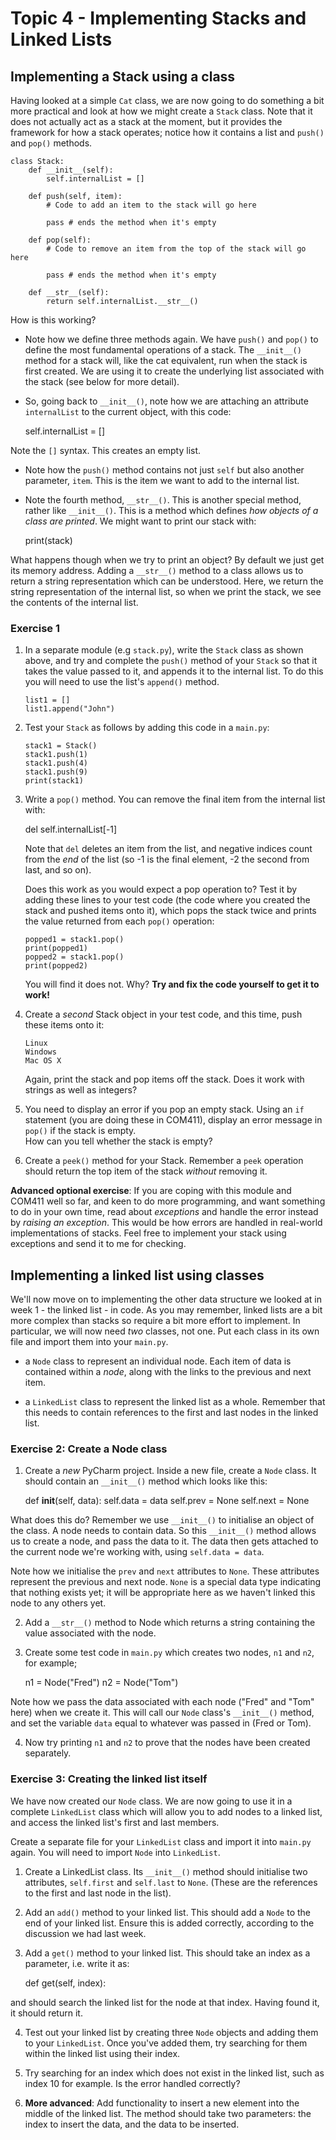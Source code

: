 Topic 4 - Implementing Stacks and Linked Lists
==============================================

Implementing a Stack using a class
----------------------------------

Having looked at a simple `Cat` class, we are now going to do something a bit more practical and look at how we might create a `Stack` class. Note that it does not actually act as a stack at the moment, but it provides the framework for how a stack operates; notice how it contains a list and `push()` and `pop()` methods.

    class Stack:
        def __init__(self):
            self.internalList = []
    
        def push(self, item):
            # Code to add an item to the stack will go here
    
            pass # ends the method when it's empty
    
        def pop(self):
            # Code to remove an item from the top of the stack will go here 
    
            pass # ends the method when it's empty
    
        def __str__(self):
            return self.internalList.__str__()
    

How is this working?

*   Note how we define three methods again. We have `push()` and `pop()` to define the most fundamental operations of a stack. The `__init__()` method for a stack will, like the cat equivalent, run when the stack is first created. We are using it to create the underlying list associated with the stack (see below for more detail).
    
*   So, going back to `__init__()`, note how we are attaching an attribute `internalList` to the current object, with this code:
    

    self.internalList = []
    

Note the `[]` syntax. This creates an empty list.

*   Note how the `push()` method contains not just `self` but also another parameter, `item`. This is the item we want to add to the internal list.
    
*   Note the fourth method, `__str__()`. This is another special method, rather like `__init__()`. This is a method which defines _how objects of a class are printed_. We might want to print our stack with:
    

    print(stack)
    

What happens though when we try to print an object? By default we just get its memory address. Adding a `__str__()` method to a class allows us to return a string representation which can be understood. Here, we return the string representation of the internal list, so when we print the stack, we see the contents of the internal list.

### Exercise 1

1.  In a separate module (e.g `stack.py`), write the `Stack` class as shown above, and try and complete the `push()` method of your `Stack` so that it takes the value passed to it, and appends it to the internal list. To do this you will need to use the list's `append()` method.
    
        list1 = []
        list1.append("John")
        
    
2.  Test your `Stack` as follows by adding this code in a `main.py`:
    
        stack1 = Stack()
        stack1.push(1)
        stack1.push(4)
        stack1.push(9)
        print(stack1)
        
    
3.  Write a `pop()` method. You can remove the final item from the internal list with:
    
    del self.internalList\[-1\]
    
    Note that `del` deletes an item from the list, and negative indices count from the _end_ of the list (so -1 is the final element, -2 the second from last, and so on).  
      
    Does this work as you would expect a pop operation to? Test it by adding these lines to your test code (the code where you created the stack and pushed items onto it), which pops the stack twice and prints the value returned from each `pop()` operation:
    
        popped1 = stack1.pop()
        print(popped1)
        popped2 = stack1.pop()
        print(popped2)
        
    
    You will find it does not. Why? **Try and fix the code yourself to get it to work!**
4.  Create a _second_ Stack object in your test code, and this time, push these items onto it:
    
        Linux
        Windows
        Mac OS X
        
    
    Again, print the stack and pop items off the stack. Does it work with strings as well as integers?
5.  You need to display an error if you pop an empty stack. Using an `if` statement (you are doing these in COM411), display an error message in `pop()` if the stack is empty.  
    How can you tell whether the stack is empty?
6.  Create a `peek()` method for your Stack. Remember a `peek` operation should return the top item of the stack _without_ removing it.

**Advanced optional exercise**: If you are coping with this module and COM411 well so far, and keen to do more programming, and want something to do in your own time, read about _exceptions_ and handle the error instead by _raising an exception_. This would be how errors are handled in real-world implementations of stacks. Feel free to implement your stack using exceptions and send it to me for checking.

Implementing a linked list using classes
----------------------------------------

We'll now move on to implementing the other data structure we looked at in week 1 - the linked list - in code. As you may remember, linked lists are a bit more complex than stacks so require a bit more effort to implement. In particular, we will now need _two_ classes, not one. Put each class in its own file and import them into your `main.py`.

*   a `Node` class to represent an individual node. Each item of data is contained within a _node_, along with the links to the previous and next item.
    
*   a `LinkedList` class to represent the linked list as a whole. Remember that this needs to contain references to the first and last nodes in the linked list.
    

### Exercise 2: Create a Node class

1.  Create a _new_ PyCharm project. Inside a new file, create a `Node` class. It should contain an `__init__()` method which looks like this:

    def __init__(self, data):
       self.data = data
       self.prev = None
       self.next = None
    

What does this do? Remember we use `__init__()` to initialise an object of the class. A node needs to contain data. So this `__init__()` method allows us to create a node, and pass the data to it. The data then gets attached to the current node we're working with, using `self.data = data`.

Note how we initialise the `prev` and `next` attributes to `None`. These attributes represent the previous and next node. `None` is a special data type indicating that nothing exists yet; it will be appropriate here as we haven't linked this node to any others yet.

2.  Add a `__str__()` method to Node which returns a string containing the value associated with the node.
    
3.  Create some test code in `main.py` which creates two nodes, `n1` and `n2`, for example;
    

    n1 = Node("Fred")
    n2 = Node("Tom")
    

Note how we pass the data associated with each node ("Fred" and "Tom" here) when we create it. This will call our `Node` class's `__init__()` method, and set the variable `data` equal to whatever was passed in (Fred or Tom).

4.  Now try printing `n1` and `n2` to prove that the nodes have been created separately.
    

### Exercise 3: Creating the linked list itself

We have now created our `Node` class. We are now going to use it in a complete `LinkedList` class which will allow you to add nodes to a linked list, and access the linked list's first and last members.

Create a separate file for your `LinkedList` class and import it into `main.py` again. You will need to import `Node` into `LinkedList`.

1.  Create a LinkedList class. Its `__init__()` method should initialise two attributes, `self.first` and `self.last` to `None`. (These are the references to the first and last node in the list).
    
2.  Add an `add()` method to your linked list. This should add a `Node` to the end of your linked list. Ensure this is added correctly, according to the discussion we had last week.
3.  Add a `get()` method to your linked list. This should take an index as a parameter, i.e. write it as:

    def get(self, index):
    

and should search the linked list for the node at that index. Having found it, it should return it.

4.  Test out your linked list by creating three `Node` objects and adding them to your `LinkedList`. Once you've added them, try searching for them within the linked list using their index.
    
5.  Try searching for an index which does not exist in the linked list, such as index 10 for example. Is the error handled correctly?
    
6.  **More advanced**: Add functionality to insert a new element into the middle of the linked list. The method should take two parameters: the index to insert the data, and the data to be inserted.
